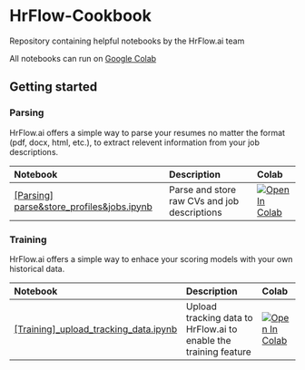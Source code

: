 # HrFlow-Cookbook
Repository containing helpful notebooks by the HrFlow.ai team

All notebooks can run on [Google Colab](https://colab.research.google.com/)

## Getting started

### Parsing
HrFlow.ai offers a simple way to parse your resumes no matter the format (pdf, docx, html, etc.), to extract relevent information from your job descriptions. 

<!-- Table -->
| Notebook | Description | Colab |
| :--- | :--- | :--- |
|[[Parsing] parse&store_profiles&jobs.ipynb](/examples/%5BParsing%5D%20parse%26store_profiles%26jobs.ipynb) | Parse and store raw CVs and job descriptions | [![Open In Colab](https://colab.research.google.com/assets/colab-badge.svg)](https://colab.research.google.com/github/Riminder/hrflow-cookbook/blob/main/examples/%5BParsing%5D%20parse%26store_profiles%26jobs.ipynb) |


### Training
HrFlow.ai offers a simple way to enhace your scoring models with your own historical data.

<!-- Table -->
| Notebook | Description | Colab |
| :--- | :--- | :--- |
|[[Training]_upload_tracking_data.ipynb](examples/%5BTraining%5D_upload_tracking_data.ipynb)| Upload tracking data to HrFlow.ai to enable the training feature | [![Open In Colab](https://colab.research.google.com/assets/colab-badge.svg)](https://colab.research.google.com/github/Riminder/hrflow-cookbook/blob/main/examples/%5BTraining%5D_upload_tracking_data.ipynb)
